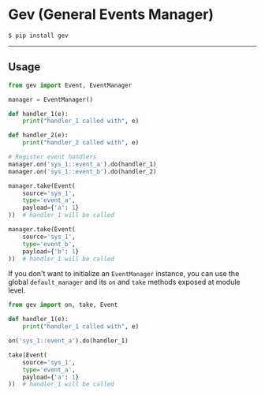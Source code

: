 # Gev (General Events Manager)

```shell
$ pip install gev
```

---

## Usage

```python
from gev import Event, EventManager

manager = EventManager()

def handler_1(e):
    print("handler_1 called with", e)

def handler_2(e):
    print("handler_2 called with", e)

# Register event handlers
manager.on('sys_1::event_a').do(handler_1)
manager.on('sys_1::event_b').do(handler_2)

manager.take(Event(
    source='sys_1',
    type='event_a',
    payload={'a': 1}
))  # handler_1 will be called

manager.take(Event(
    source='sys_1',
    type='event_b',
    payload={'b': 1}
))  # handler_1 will be called
```

If you don't want to initialize an `EventManager` instance,
you can use the global `default_manager` and its `on` and `take` methods exposed at module level.

```python
from gev import on, take, Event

def handler_1(e):
    print("handler_1 called with", e)

on('sys_1::event_a').do(handler_1)

take(Event(
    source='sys_1',
    type='event_a',
    payload={'a': 1}
))  # handler_1 will be called
```
